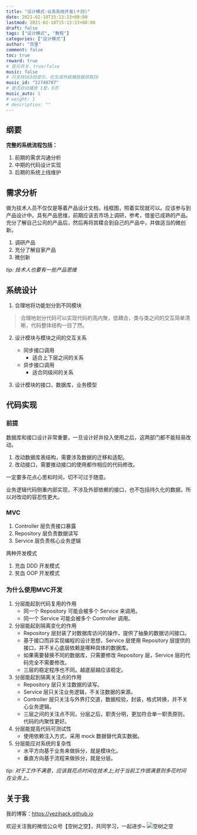 ```yaml
---
title: "设计模式-业务系统开发(十四)"
date: 2021-02-10T15:13:23+08:00
lastmod: 2021-02-10T15:13:23+08:00
draft: false
tags: ["设计模式", "教程"]
categories: ["设计模式"]
author: "百里"
comment: false
toc: true
reward: true
# 音乐开关，true/false
music: false
# 只支持163的音乐，在生成外链播放器获取ID
music_id: "22748787"
# 是否自动播放 1是，0否
music_auto: 1
# weight: 1
# description: ""
---
```


## 纲要

**完整的系统流程包括：**

1. 前期的需求沟通分析
2. 中期的代码设计实现
3. 后期的系统上线维护

## 需求分析

做为技术人员不仅仅是等着产品设计文档，线框图，照着实现就可以。应该参与到产品设计中。具有产品思维，前期应该去市场上调研，参考，借鉴已成熟的产品。充分了解自己公司的产品后，然后再将其糅合到自己的产品中，并做适当的微创新。

1. 调研产品
2. 充分了解自家产品
3. 微创新

*tip: 技术人也要有一些产品思维*

## 系统设计

1. 合理地将功能划分到不同模块

> 合理地划分代码可以实现代码的高内聚，低耦合，类与类之间的交互简单清晰，代码整体结构一目了然。

2. 设计模块与模块之间的交互关系 
   - 同步接口调用
     - 适合上下层之间的关系 
   - 异步接口调用
     - 适合同级间的关系

3. 设计模块的接口，数据库，业务模型



## 代码实现

### 前提

数据库和接口设计非常重要，一旦设计好并投入使用之后，这两部门都不能轻易改动。

1. 改动数据库表结构，需要涉及数据的迁移和适配。
2. 改动接口，需要推动接口的使用都作相应的代码修改。

一定要多花点心思和时间，切不可过于随意。

业务逻辑代码侧重内部实现，不涉及外部依赖的接口，也不包括持久化的数据，所以对改动的容忍性更大。

### MVC

1. Controller 层负责接口暴露
2. Repository 层负责数据读写
3. Service 层负责核心业务逻辑

两种开发模式

1. 充血 DDD 开发模式
2. 贫血 OOP 开发模式

### 为什么使用MVC开发

1. 分层能起到代码复用的作用
   - 同一个 Repository 可能会被多个 Service 来调用。
   - 同一个 Service 可能会被多个 Controller 调用。
2. 分层能起到隔离变化的作用
   - Repository 层封装了对数据库访问的操作，提供了抽象的数据访问接口。
   - 基于接口而非实现编程的设计思想，Service 层使用 Repository 层提供的接口，并不关心底层依赖是哪种具体的数据库。
   - 如果需要替换不同的数据库，只需要修改 Repository 层，Service 层的代码完全不需要修改。
   - 三层的稳定程序也不同。越底层越应该稳定。
3. 分层能起到隔离关注点的作用
   - Repository 层只关注数据的读写。
   - Service 层只关注业务逻辑，不关注数据的来源。
   - Controller 层只关注与外界打交道，数据校验，封装，格式转换，并不关心业务逻辑。
   - 三层之间的关注点不同，分层之后，职责分明，更加符合单一职责原则，代码的内聚性更好。
4. 分层能提高代码可测试性
   - 使用依赖注入方式，采用 mock 数据替代真实数据。
5. 分层能应对系统的复杂性
   - 水平方向基于业务来做拆分，就是模块化。
   - 垂直方向基于流程来做拆分，就是分层。





*tip: 对于工作不满意，应该我花点时间在技术上;对于当前工作很满意则多花时间在业务上。*

## 关于我
我的博客：https://yezihack.github.io

欢迎关注我的微信公众号【空树之空】，共同学习，一起进步~
![空树之空](https://cdn.jsdelivr.net/gh/yezihack/assets@master/b/20210122112114.png?imageslim)